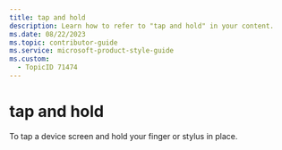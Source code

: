 ```yaml
---
title: tap and hold
description: Learn how to refer to "tap and hold" in your content.
ms.date: 08/22/2023
ms.topic: contributor-guide
ms.service: microsoft-product-style-guide
ms.custom:
  - TopicID 71474
---
```



# tap and hold

To tap a device screen and hold your finger or stylus in place.

